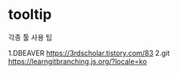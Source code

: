# tooltip
각종 툴 사용 팁

1.DBEAVER
https://3rdscholar.tistory.com/83
2.git
https://learngitbranching.js.org/?locale=ko
